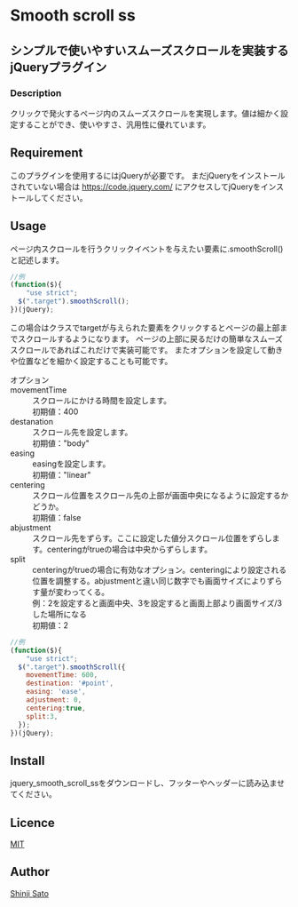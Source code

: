 # Smooth scroll ss


## シンプルで使いやすいスムーズスクロールを実装するjQueryプラグイン


### Description
クリックで発火するページ内のスムーズスクロールを実現します。値は細かく設定することができ、使いやすさ、汎用性に優れています。


## Requirement
このプラグインを使用するにはjQueryが必要です。
まだjQueryをインストールされていない場合は
https://code.jquery.com/
にアクセスしてjQueryをインストールしてください。

## Usage
ページ内スクロールを行うクリックイベントを与えたい要素に.smoothScroll()と記述します。
``` javascript
//例
(function($){
	"use strict";
  $(".target").smoothScroll();
})(jQuery);
```

この場合はクラスでtargetが与えられた要素をクリックするとページの最上部までスクロールするようになります。
ページの上部に戻るだけの簡単なスムーズスクロールであればこれだけで実装可能です。
またオプションを設定して動きや位置などを細かく設定することも可能です。
<dl>
<dt>オプション</dt>
<dt>movementTime</dt>
 <dd>スクロールにかける時間を設定します。</dd>
 <dd>初期値：400</dd>
<dt>destanation</dt>
 <dd>スクロール先を設定します。</dd>
 <dd>初期値："body"</dd>
<dt>easing</dt>
 <dd>easingを設定します。</dd>
 <dd>初期値："linear"</dd>
<dt>centering</dt>
 <dd>スクロール位置をスクロール先の上部が画面中央になるように設定するかどうか。</dd>
 <dd>初期値：false</dd>
<dt>abjustment</dt>
 <dd>スクロール先をずらす。ここに設定した値分スクロール位置をずらします。centeringがtrueの場合は中央からずらします。</dd>
<dt>split</dt>
 <dd>centeringがtrueの場合に有効なオプション。centeringにより設定される位置を調整する。abjustmentと違い同じ数字でも画面サイズによりずらす量が変わってくる。</dd>
 <dd>例：2を設定すると画面中央、3を設定すると画面上部より画面サイズ/3した場所になる</dd>
 <dd>初期値：2</dd>
</dl>

``` javascript
//例
(function($){
	"use strict";
  $(".target").smoothScroll({
    movementTime: 600,
    destination: '#point',
    easing: 'ease',
    adjustment: 0,
    centering:true,
    split:3,
  });
})(jQuery);
```

## Install
jquery_smooth_scroll_ssをダウンロードし、フッターやヘッダーに読み込ませてください。





## Licence

[MIT](https://github.com/kunshin0518/jquery_smooth_scroll_ss/LICENCE)

## Author

[Shinji Sato](https://github.com/kunshin0518)
